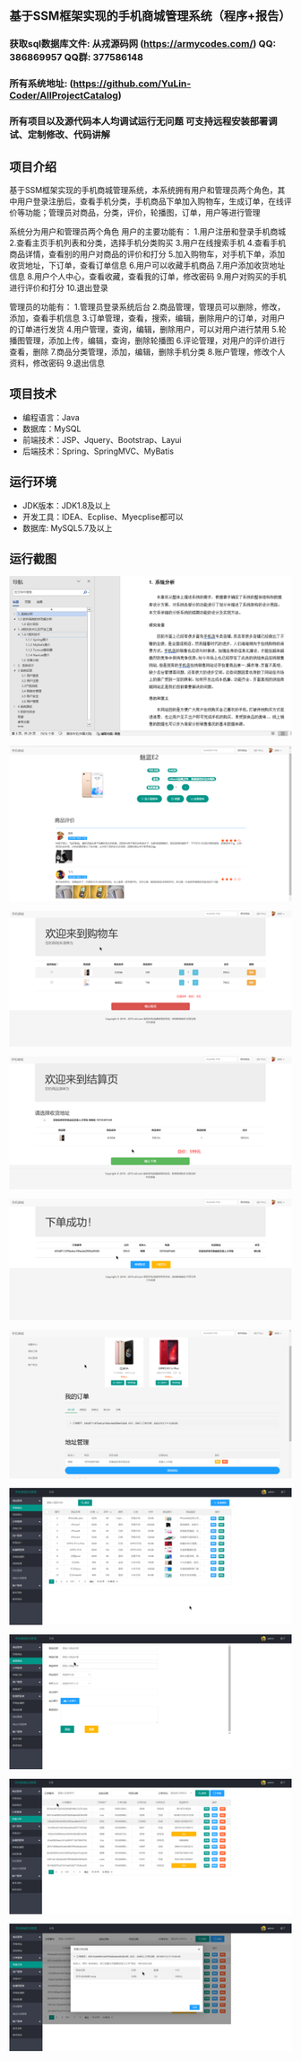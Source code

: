 ## 基于SSM框架实现的手机商城管理系统（程序+报告）

###  获取sql数据库文件: 从戎源码网 (https://armycodes.com/) QQ: 386869957 QQ群: 377586148
###  所有系统地址: (https://github.com/YuLin-Coder/AllProjectCatalog) 
###  所有项目以及源代码本人均调试运行无问题 可支持远程安装部署调试、定制修改、代码讲解

## 项目介绍
基于SSM框架实现的手机商城管理系统，本系统拥有用户和管理员两个角色，其中用户登录注册后，查看手机分类，手机商品下单加入购物车，生成订单，在线评价等功能；管理员对商品，分类，评价，轮播图，订单，用户等进行管理

系统分为用户和管理员两个角色
用户的主要功能有：
1.用户注册和登录手机商城
2.查看主页手机列表和分类，选择手机分类购买
3.用户在线搜索手机
4.查看手机商品详情，查看别的用户对商品的评价和打分
5.加入购物车，对手机下单，添加收货地址，下订单，查看订单信息
6.用户可以收藏手机商品
7.用户添加收货地址信息
8.用户个人中心，查看收藏，查看我的订单，修改密码
9.用户对购买的手机进行评价和打分
10.退出登录

管理员的功能有：
1.管理员登录系统后台
2.商品管理，管理员可以删除，修改，添加，查看手机信息
3.订单管理，查看，搜索，编辑，删除用户的订单，对用户的订单进行发货
4.用户管理，查询，编辑，删除用户，可以对用户进行禁用
5.轮播图管理，添加上传，编辑，查询，删除轮播图
6.评论管理，对用户的评价进行查看，删除
7.商品分类管理，添加，编辑，删除手机分类
8.账户管理，修改个人资料，修改密码
9.退出信息

## 项目技术
- 编程语言：Java
- 数据库：MySQL
- 前端技术：JSP、Jquery、Bootstrap、Layui
- 后端技术：Spring、SpringMVC、MyBatis

## 运行环境
- JDK版本：JDK1.8及以上
- 开发工具：IDEA、Ecplise、Myecplise都可以
- 数据库: MySQL5.7及以上

## 运行截图
![](screenshot/1.png)

![](screenshot/2.png)

![](screenshot/3.png)

![](screenshot/4.png)

![](screenshot/5.png)

![](screenshot/6.png)

![](screenshot/7.png)

![](screenshot/8.png)

![](screenshot/9.png)

![](screenshot/10.png)